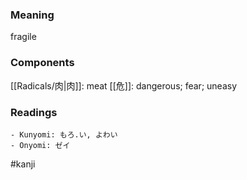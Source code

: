 ### Meaning

fragile

### Components

[[Radicals/肉|肉]]: meat [[危]]: dangerous; fear; uneasy

### Readings

```
- Kunyomi: もろ.い, よわい
- Onyomi: ゼイ
```

#kanji
